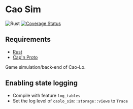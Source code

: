 # Cao Sim

![Rust](https://github.com/caolo-game/cao-sim/workflows/Rust/badge.svg)
[![Coverage Status](https://coveralls.io/repos/github/caolo-game/cao-sim/badge.svg?branch=master)](https://coveralls.io/github/caolo-game/cao-sim?branch=master)

## Requirements

- [Rust](https://rustup.rs/)
- [Cap'n Proto](https://capnproto.org/)

Game simulation/back-end of Cao-Lo.

## Enabling state logging

- Compile with feature `log_tables`
- Set the log level of `caolo_sim::storage::views` to `Trace`
